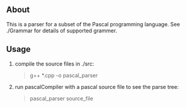 ## About

This is a parser for a subset of the Pascal programming language. See ./Grammar for details of supported grammer.


## Usage

1. compile the source files in ./src:
    >g++ *.cpp -o pascal_parser
    
2. run pascalCompiler with a pascal source file to see the parse tree:
    >pascal_parser source_file
